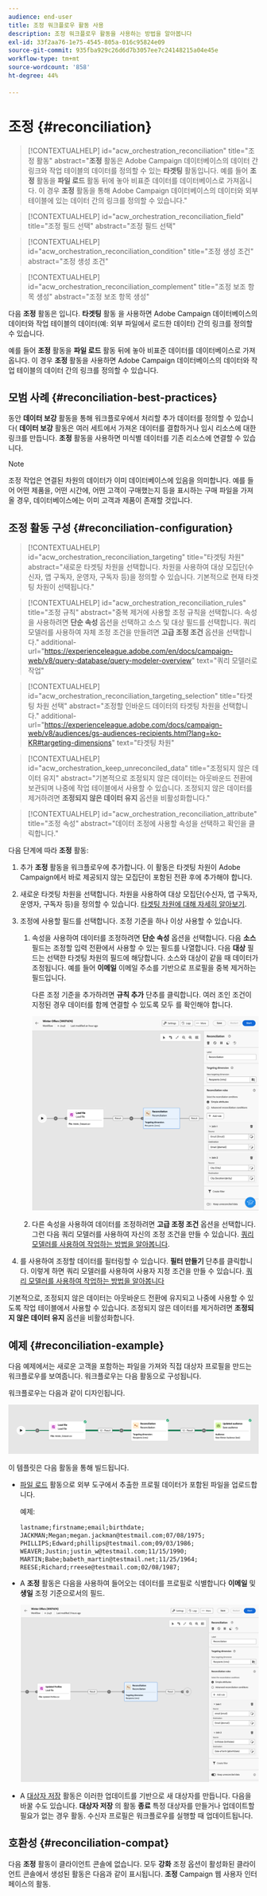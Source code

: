 ```yaml
---
audience: end-user
title: 조정 워크플로우 활동 사용
description: 조정 워크플로우 활동을 사용하는 방법을 알아봅니다
exl-id: 33f2aa76-1e75-4545-805a-016c95824e09
source-git-commit: 935fba929c26d6d7b3057ee7c24148215a04e45e
workflow-type: tm+mt
source-wordcount: '858'
ht-degree: 44%

---
```


# 조정 {#reconciliation}

>[!CONTEXTUALHELP]
>id="acw_orchestration_reconciliation"
>title="조정 활동"
>abstract="**조정** 활동은 Adobe Campaign 데이터베이스의 데이터 간 링크와 작업 테이블의 데이터를 정의할 수 있는 **타겟팅** 활동입니다. 예를 들어 **조정** 활동을 **파일 로드** 활동 뒤에 놓아 비표준 데이터를 데이터베이스로 가져옵니다. 이 경우 **조정** 활동을 통해 Adobe Campaign 데이터베이스의 데이터와 외부 테이블에 있는 데이터 간의 링크를 정의할 수 있습니다."

>[!CONTEXTUALHELP]
>id="acw_orchestration_reconciliation_field"
>title="조정 필드 선택"
>abstract="조정 필드 선택"

>[!CONTEXTUALHELP]
>id="acw_orchestration_reconciliation_condition"
>title="조정 생성 조건"
>abstract="조정 생성 조건"

>[!CONTEXTUALHELP]
>id="acw_orchestration_reconciliation_complement"
>title="조정 보조 항목 생성"
>abstract="조정 보조 항목 생성"

다음 **조정** 활동은 입니다. **타겟팅** 활동 을 사용하면 Adobe Campaign 데이터베이스의 데이터와 작업 테이블의 데이터(예: 외부 파일에서 로드한 데이터) 간의 링크를 정의할 수 있습니다.

예를 들어 **조정** 활동을 **파일 로드** 활동 뒤에 놓아 비표준 데이터를 데이터베이스로 가져옵니다. 이 경우 **조정** 활동을 사용하면 Adobe Campaign 데이터베이스의 데이터와 작업 테이블의 데이터 간의 링크를 정의할 수 있습니다.

## 모범 사례 {#reconciliation-best-practices}

동안 **데이터 보강** 활동을 통해 워크플로우에서 처리할 추가 데이터를 정의할 수 있습니다( **데이터 보강** 활동은 여러 세트에서 가져온 데이터를 결합하거나 임시 리소스에 대한 링크를 만듭니다. **조정** 활동을 사용하면 미식별 데이터를 기존 리소스에 연결할 수 있습니다.

>[!NOTE]
>조정 작업은 연결된 차원의 데이터가 이미 데이터베이스에 있음을 의미합니다.  예를 들어 어떤 제품을, 어떤 시간에, 어떤 고객이 구매했는지 등을 표시하는 구매 파일을 가져올 경우, 데이터베이스에는 이미 고객과 제품이 존재할 것입니다.

## 조정 활동 구성 {#reconciliation-configuration}

>[!CONTEXTUALHELP]
>id="acw_orchestration_reconciliation_targeting"
>title="타겟팅 차원"
>abstract="새로운 타겟팅 차원을 선택합니다. 차원을 사용하여 대상 모집단(수신자, 앱 구독자, 운영자, 구독자 등)을 정의할 수 있습니다. 기본적으로 현재 타겟팅 차원이 선택됩니다."

>[!CONTEXTUALHELP]
>id="acw_orchestration_reconciliation_rules"
>title="조정 규칙"
>abstract="중복 제거에 사용할 조정 규칙을 선택합니다. 속성을 사용하려면 **단순 속성** 옵션을 선택하고 소스 및 대상 필드를 선택합니다. 쿼리 모델러를 사용하여 자체 조정 조건을 만들려면 **고급 조정 조건** 옵션을 선택합니다."
>additional-url="https://experienceleague.adobe.com/en/docs/campaign-web/v8/query-database/query-modeler-overview" text="쿼리 모델러로 작업"

>[!CONTEXTUALHELP]
>id="acw_orchestration_reconciliation_targeting_selection"
>title="타겟팅 차원 선택"
>abstract="조정할 인바운드 데이터의 타겟팅 차원을 선택합니다."
>additional-url="https://experienceleague.adobe.com/docs/campaign-web/v8/audiences/gs-audiences-recipients.html?lang=ko-KR#targeting-dimensions" text="타겟팅 차원"

>[!CONTEXTUALHELP]
>id="acw_orchestration_keep_unreconciled_data"
>title="조정되지 않은 데이터 유지"
>abstract="기본적으로 조정되지 않은 데이터는 아웃바운드 전환에 보관되며 나중에 작업 테이블에서 사용할 수 있습니다. 조정되지 않은 데이터를 제거하려면 **조정되지 않은 데이터 유지** 옵션을 비활성화합니다."

>[!CONTEXTUALHELP]
>id="acw_orchestration_reconciliation_attribute"
>title="조정 속성"
>abstract="데이터 조정에 사용할 속성을 선택하고 확인을 클릭합니다."

다음 단계에 따라 **조정** 활동:

1. 추가 **조정** 활동을 워크플로우에 추가합니다. 이 활동은 타겟팅 차원이 Adobe Campaign에서 바로 제공되지 않는 모집단이 포함된 전환 후에 추가해야 합니다.

1. 새로운 타겟팅 차원을 선택합니다. 차원을 사용하여 대상 모집단(수신자, 앱 구독자, 운영자, 구독자 등)을 정의할 수 있습니다. [타겟팅 차원에 대해 자세히 알아보기](../../audience/about-recipients.md#targeting-dimensions).

1. 조정에 사용할 필드를 선택합니다. 조정 기준을 하나 이상 사용할 수 있습니다.

   1. 속성을 사용하여 데이터를 조정하려면 **단순 속성** 옵션을 선택합니다. 다음 **소스** 필드는 조정할 입력 전환에서 사용할 수 있는 필드를 나열합니다. 다음 **대상** 필드는 선택한 타겟팅 차원의 필드에 해당합니다. 소스와 대상이 같을 때 데이터가 조정됩니다. 예를 들어 **이메일** 이메일 주소를 기반으로 프로필을 중복 제거하는 필드입니다.

      다른 조정 기준을 추가하려면 **규칙 추가** 단추를 클릭합니다. 여러 조인 조건이 지정된 경우 데이터를 함께 연결할 수 있도록 모두 를 확인해야 합니다.

      ![](../assets/workflow-reconciliation-criteria.png)

   1. 다른 속성을 사용하여 데이터를 조정하려면 **고급 조정 조건** 옵션을 선택합니다. 그런 다음 쿼리 모델러를 사용하여 자신의 조정 조건을 만들 수 있습니다. [쿼리 모델러를 사용하여 작업하는 방법을 알아봅니다](../../query/query-modeler-overview.md).

1. 를 사용하여 조정할 데이터를 필터링할 수 있습니다. **필터 만들기** 단추를 클릭합니다. 이렇게 하면 쿼리 모델러를 사용하여 사용자 지정 조건을 만들 수 있습니다. [쿼리 모델러를 사용하여 작업하는 방법을 알아봅니다](../../query/query-modeler-overview.md)

기본적으로, 조정되지 않은 데이터는 아웃바운드 전환에 유지되고 나중에 사용할 수 있도록 작업 테이블에서 사용할 수 있습니다. 조정되지 않은 데이터를 제거하려면 **조정되지 않은 데이터 유지** 옵션을 비활성화합니다.

## 예제 {#reconciliation-example}

다음 예제에서는 새로운 고객을 포함하는 파일을 가져와 직접 대상자 프로필을 만드는 워크플로우를 보여줍니다. 워크플로우는 다음 활동으로 구성됩니다.

워크플로우는 다음과 같이 디자인됩니다.

![](../assets/workflow-reconciliation-sample-1.0.png)


이 템플릿은 다음 활동을 통해 빌드됩니다.

* [파일 로드](load-file.md) 활동으로 외부 도구에서 추출한 프로필 데이터가 포함된 파일을 업로드합니다.

  예제:

  ```
  lastname;firstname;email;birthdate;
  JACKMAN;Megan;megan.jackman@testmail.com;07/08/1975;
  PHILLIPS;Edward;phillips@testmail.com;09/03/1986;
  WEAVER;Justin;justin_w@testmail.com;11/15/1990;
  MARTIN;Babe;babeth_martin@testmail.net;11/25/1964;
  REESE;Richard;rreese@testmail.com;02/08/1987;
  ```

* A **조정** 활동은 다음을 사용하여 들어오는 데이터를 프로필로 식별합니다 **이메일** 및 **생일** 조정 기준으로서의 필드.

  ![](../assets/workflow-reconciliation-sample-1.1.png)

* A [대상자 저장](save-audience.md) 활동은 이러한 업데이트를 기반으로 새 대상자를 만듭니다. 다음을 바꿀 수도 있습니다. **대상자 저장** 의 활동 **종료** 특정 대상자를 만들거나 업데이트할 필요가 없는 경우 활동. 수신자 프로필은 워크플로우를 실행할 때 업데이트됩니다.


## 호환성 {#reconciliation-compat}

다음 **조정** 활동이 클라이언트 콘솔에 없습니다. 모두 **강화** 조정 옵션이 활성화된 클라이언트 콘솔에서 생성된 활동은 다음과 같이 표시됩니다. **조정** Campaign 웹 사용자 인터페이스의 활동.
